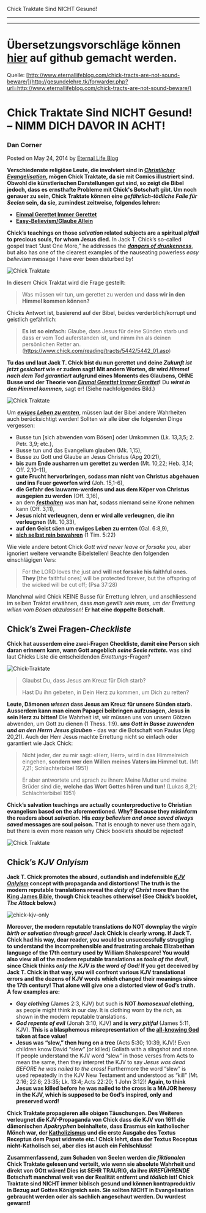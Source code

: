 <!--t Chick Traktate Sind NICHT Gesund! - in Arbeit (0% übersetzt) t-->
<!--d d-->

Chick Traktate Sind NICHT Gesund!

- - - 
- - -

# Übersetzungsvorschläge können [hier](https://github.com/gesundelehre/gesundelehre_translate/blob/master/content/evangelisation-freiluftpredigen/chick-traktate-sind-nicht-gesund.md) auf github gemacht werden.

Quelle: [http://www.eternallifeblog.com/chick-tracts-are-not-sound-beware/](http://gesundelehre.tk/forwarder.php?url=http://www.eternallifeblog.com/chick-tracts-are-not-sound-beware/)


# Chick Traktate Sind NICHT Gesund! – NIMM DICH DAVOR IN ACHT!

### Dan Corner

Posted on May 24, 2014 by [Eternal Life Blog](http://www.eternallifeblog.com/author/danc/ "View all posts by Eternal Life Blog")


**Verschiedenste religiöse Leute, die involviert sind in [_Christlicher Evangelisation_](http://www.evangelicaloutreach.org/christian-evangelism.htm "Christian Evangelism"), mögen Chick Traktate, da sie mit Comics illustriert sind. Obwohl die künstlerischen Darstellungen gut sind, so zeigt die Bibel jedoch, dass es ernsthafte Probleme mit Chick's Botschaft gibt. Um noch genauer zu sein, Chick Traktate können eine _gefährlich-tödliche Falle für Seelen_ sein, da sie, zumindest zeitweise, folgendes lehren:**

-  [**Einmal Gerettet Immer Gerettet**](http://www.evangelicaloutreach.org/eternal-security.htm "Eternal Security or Conditional Security")
-  [**Easy-Believism/Glaube Allein**](http://www.eternallifeblog.com/2014/03/07/lord-jesus-worthless-counterfeits/)

**Chick’s teachings on those _salvation_ related subjects are a spiritual _pitfall_ to precious souls, for whom Jesus died.** In Jack T. Chick’s so-called gospel tract “Just One More,” he addresses the [_**dangers of drunkenness**_](http://www.evangelicaloutreach.org/drunk.htm "The Dangers Of Drunkenness"), but also has one of the clearest examples of the nauseating powerless _easy believism_ message I have ever been disturbed by!

![Chick Traktate](../../files/pictures/chick-tracts-eternal-security_de.gif "Chick Traktate") 

In diesem Chick Traktat wird die Frage gestellt:

> Was müssen wir tun, um gerettet zu werden und **dass wir in den Himmel kommen können?**

Chicks Antwort ist, basierend auf der Bibel, beides verderblich/korrupt und geistlich gefährlich:

> **Es ist so einfach:** Glaube, dass Jesus für deine Sünden starb und dass er vom Tod auferstanden ist, und nimm ihn als deinen persönlichen Retter an. (https://www.chick.com/reading/tracts/5442/5442_01.asp)

**Tu das und laut Jack T. Chick bist du nun gerettet und deine _Zukunft ist jetzt gesichert_ wie er zudem sagt! Mit andern Worten, dir wird _Himmel nach dem Tod garantiert_ aufgrund eines Moments des Glaubens, OHNE Busse und der Theorie von [_Einmal Gerettet Immer Gerettet_](http://www.eternallifeblog.com/category/once-saved-always-saved/ "Einmal Gerettet Immer Gerettet")!** Du **_wirst in den Himmel kommen,_** sagt er! (Siehe nachfolgendes Bild.)

![Chick Traktate](../../files/pictures/chick-tracts-osas.gif "chick tracts")

Um [_**ewiges Leben zu ernten**_](http://www.eternallifeblog.com/2012/10/02/requirements-eternal-life/ "Ernte Ewige Leben"), müssen laut der Bibel andere Wahrheiten auch berücksichtigt werden! Sollten wir alle über die folgenden Dinge vergessen:

-   Busse tun [sich abwenden vom Bösen] oder Umkommen (Lk. 13,3,5; 2. Petr. 3,9; etc.),
-   Busse tun und das Evangelium glauben (Mk. 1,15),
-   Busse zu Gott und Glaube an Jesus Christus (Apg 20:21),
-   **bis zum Ende ausharren um gerettet zu werden** (Mt. 10,22; Heb. 3,14; Off. 2,10-11),
-   **gute Frucht hervorbringen, sodass man nicht von Christus abgehauen und ins Feuer geworfen wird** (Joh. 15,1-6),
-   **die Gefahr des lauwarm-werdens und aus dem Köper von Christus ausgepien zu werden** (Off. 3,16),
-   an dem [_**festhalten**_](http://www.eternallifeblog.com/2012/01/27/hold/ "Halte fest") was man hat, sodass niemand seine Krone nehmen kann (Off. 3,11),
-   **Jesus nicht verleugnen, denn er wird alle verleugnen, die ihn verleugnen** (Mt. 10,33),
-   **auf den Geist säen um ewiges Leben zu ernten** (Gal. 6:8,9),
-   [**sich selbst rein bewahren**](http://www.evangelicaloutreach.org/keep-yourself-pure.htm "Bewahre Dich Selbst Rein") (1 Tim. 5:22)

Wie viele andere betont Chick _Gott wird never leave or forsake you_, aber ignoriert weitere verwandte Bibelstellen! Beachte den folgenden einschlägigen Vers:

> For the LORD loves the just and **will not forsake his faithful ones.** **They** [the faithful ones] will be protected forever, but the offspring of the wicked will be cut off; (Psa 37:28)

Manchmal wird Chick KEINE Busse für Errettung lehren, und anschliessend im selben Traktat erwähnen, dass _man gewillt sein muss, um der Errettung willen vom Bösen abzulassen_! **Er hat eine doppelte Botschaft.**


## Chick’s Zwei Fragen-_Checkliste_

**Chick hat ausserdem eine zwei-Fragen Checkliste, damit eine Person sich daran erinnern kann, wann Gott angeblich _seine Seele rettete_.** was sind laut Chicks Liste die entscheidenden _Errettungs_-Fragen?

![Chick-Traktate](../../files/pictures/chick-questions_de.gif "Chick-Traktate")

> Glaubst Du, dass Jesus am Kreuz für Dich starb?
> 
> Hast Du ihn gebeten, in Dein Herz zu kommen, um Dich zu retten?

**Leute, Dämonen _wissen_ dass Jesus am Kreuz für unsere Sünden starb. Ausserdem kann man einem Papagei beibringen aufzusagen, Jesus in sein Herz zu bitten!** Die Wahrheit ist, wir müssen uns von unsern Götzen abwenden, um Gott zu dienen (1 Thess. 1:9). _**uns Gott in Busse zuwenden und an den Herrn Jesus glauben**_ - das war die Botschaft von Paulus (Apg 20,21). Auch der Herr Jesus machte Errettung nicht so einfach oder garantiert wie Jack Chick:

> Nicht jeder, der zu mir sagt: «Herr, Herr», wird in das Himmelreich eingehen, **sondern wer den Willen meines Vaters im Himmel tut.** (Mt 7,21; Schlachterbibel 1951)
> 
> Er aber antwortete und sprach zu ihnen: Meine Mutter und meine Brüder sind die, **welche das Wort Gottes hören und tun!** (Lukas 8,21; Schlachterbibel 1951)

**Chick’s salvation teachings are actually counterproductive to Christian evangelism based on the aforementioned. Why? Because they misinform the readers about _salvation._ His _easy believism and once saved always saved_ messages are soul poison.** That is enough to never use them again, but there is even more reason why Chick booklets should be rejected!

![Chick Traktate](../../files/pictures/jack-chick-not-going-to-hell.gif "Chick Traktate")


## Chick’s _KJV Onlyism_

**Jack T. Chick promotes the absurd, outlandish and indefensible [_KJV Onlyism_](http://www.eternallifeblog.com/category/king-james-bible/ "King James Bible") concept with propaganda and distortions! The truth is the modern reputable translations reveal the _deity of Christ_ more than the [King James Bible](http://www.evangelicaloutreach.org/KJonly.htm "King James Only Movement"), though Chick teaches otherwise! (See Chick’s booklet, _The Attack_ below.)** 

![chick-kjv-only](../../files/pictures/jack-chick-kjv-only_de.gif "chick-kjv-only") 

**Moreover, the modern reputable translations do NOT downplay the _virgin birth or salvation through grace!_ Jack Chick is clearly wrong. If Jack T. Chick had his way, dear reader, you would be unsuccessfully struggling to understand the incomprehensible and frustrating archaic Elizabethan language of the 17th century used by William Shakespeare! You would also view all of the modern reputable translations as _tools of the devil_, since Chick thinks _only_ _the KJV is the word of God!_ If you get deceived by Jack T. Chick in that way, you will confront various KJV translational errors and the dozens of KJV words which changed their meanings since the 17th century! That alone will give one a distorted view of God’s truth. A few examples are:**

-   **_Gay clothing_** (James 2:3, KJV) but such is **NOT _homosexual_ clothing,** as people might think in our day. It is clothing worn by the rich, as shown in the modern reputable translations.
-   **_God repents of evil_** (Jonah 3:10, KJV) **and is _very pitiful_** (James 5:11, KJV). **This is a blasphemous misrepresentation of the [all-knowing God](http://www.eternallifeblog.com/2014/03/21/fallacy-open-theism/ "Fallacy Of Open Theism") taken at face value!**
-   **Jesus was “slew,” then hung on a tree** (Acts 5:30; 10:39, KJV)! Even children know David “slew” (or killed) Goliath with a slingshot and stone. If people understand the KJV word “slew” in those verses from Acts to mean the same, then they interpret the KJV to say _Jesus was dead BEFORE he was nailed to the cross!_ Furthermore the word “slew” is used repeatedly in the KJV New Testament and understood as “kill” (Mt. 2:16; 22:6; 23:35; Lk. 13:4; Acts 22:20; 1 John 3:12)! **Again, to think Jesus was killed before he was nailed to the cross is a MAJOR heresy in the KJV, which is supposed to be God’s inspired, only and preserved word!**

**Chick Traktate propagieren alle obigen Täuschungen. Des Weiteren verleugnet die KJV-Propaganda von Chick dass die KJV von 1611 die dämonischen _Apokryphen_ beinhaltete, dass Erasmus ein katholischer Mönch war, der [Katholizismus](http://www.evangelicaloutreach.org/catholic.htm "Ehemaliger Römisch Katholischer") und die erste Ausgabe des Textus Receptus dem Papst widmete etc.! Chick lehrt, dass der Textus Receptus nicht-Katholisch sei, aber dies ist auch ein Fehlschluss!**

**Zusammenfassend, zum Schaden von Seelen werden die _fiktionalen_ Chick Traktate gelesen und verteilt, wie wenn sie absolute Wahrheit und direkt von GOtt wären! Dies ist SEHR TRAURIG, da ihre _IRREFÜHRENDE_ Botschaft manchmal weit von der Realität entfernt und _tödlich_ ist! Chick Traktate sind NICHT immer biblisch gesund und können kontraproduktiv in Bezug auf Gottes Königreich sein. Sie sollten NICHT in Evangelisation gebraucht werden oder als sachlich angeschaut werden. Du wurdest gewarnt!**